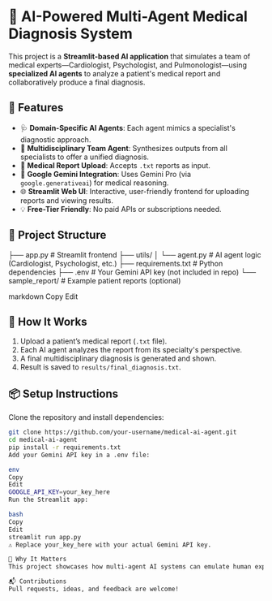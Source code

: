 # 🧠 AI-Powered Multi-Agent Medical Diagnosis System

This project is a **Streamlit-based AI application** that simulates a team of medical experts—Cardiologist, Psychologist, and Pulmonologist—using **specialized AI agents** to analyze a patient's medical report and collaboratively produce a final diagnosis.

## 🚀 Features
- 🩺 **Domain-Specific AI Agents**: Each agent mimics a specialist's diagnostic approach.
- 🤝 **Multidisciplinary Team Agent**: Synthesizes outputs from all specialists to offer a unified diagnosis.
- 📄 **Medical Report Upload**: Accepts `.txt` reports as input.
- 🧪 **Google Gemini Integration**: Uses Gemini Pro (via `google.generativeai`) for medical reasoning.
- 🌐 **Streamlit Web UI**: Interactive, user-friendly frontend for uploading reports and viewing results.
- 💡 **Free-Tier Friendly**: No paid APIs or subscriptions needed.

## 📂 Project Structure
├── app.py # Streamlit frontend
├── utils/
│ └── agent.py # AI agent logic (Cardiologist, Psychologist, etc.)
├── requirements.txt # Python dependencies
├── .env # Your Gemini API key (not included in repo)
└── sample_report/ # Example patient reports (optional)

markdown
Copy
Edit

## 🧬 How It Works
1. Upload a patient’s medical report (`.txt` file).
2. Each AI agent analyzes the report from its specialty's perspective.
3. A final multidisciplinary diagnosis is generated and shown.
4. Result is saved to `results/final_diagnosis.txt`.

## 📦 Setup Instructions

Clone the repository and install dependencies:

```bash
git clone https://github.com/your-username/medical-ai-agent.git
cd medical-ai-agent
pip install -r requirements.txt
Add your Gemini API key in a .env file:

env
Copy
Edit
GOOGLE_API_KEY=your_key_here
Run the Streamlit app:

bash
Copy
Edit
streamlit run app.py
⚠️ Replace your_key_here with your actual Gemini API key.

🧠 Why It Matters
This project showcases how multi-agent AI systems can emulate human expert collaboration, opening pathways for AI-assisted second opinions, clinical triage tools, and decision support in healthcare.

📬 Contributions
Pull requests, ideas, and feedback are welcome!
